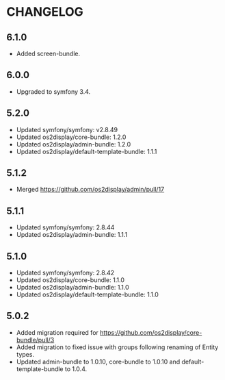 # CHANGELOG

## 6.1.0

* Added screen-bundle.

## 6.0.0

* Upgraded to symfony 3.4.

## 5.2.0

* Updated symfony/symfony: v2.8.49
* Updated os2display/core-bundle: 1.2.0
* Updated os2display/admin-bundle: 1.2.0
* Updated os2display/default-template-bundle: 1.1.1

## 5.1.2

* Merged https://github.com/os2display/admin/pull/17

## 5.1.1

* Updated symfony/symfony: 2.8.44
* Updated os2display/admin-bundle: 1.1.1

## 5.1.0

* Updated symfony/symfony: 2.8.42
* Updated os2display/core-bundle: 1.1.0
* Updated os2display/admin-bundle: 1.1.0
* Updated os2display/default-template-bundle: 1.1.0

## 5.0.2

* Added migration required for https://github.com/os2display/core-bundle/pull/3
* Added migration to fixed issue with groups following renaming of Entity types.
* Updated admin-bundle to 1.0.10, core-bundle to 1.0.10 and default-template-bundle to 1.0.4.
